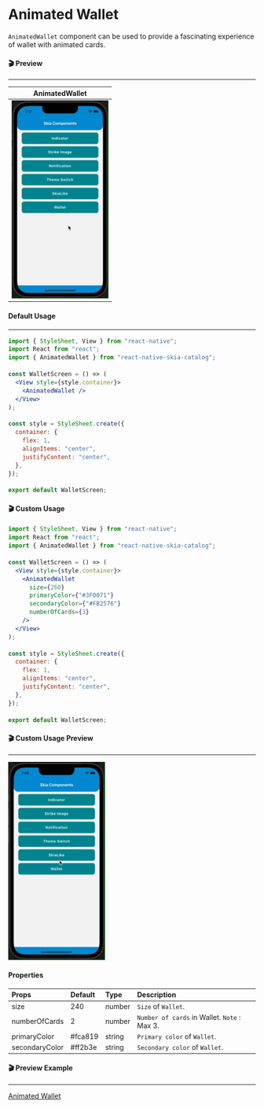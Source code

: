 # Animated Wallet

`AnimatedWallet` component can be used to provide a fascinating experience of wallet with animated cards.

#### 🎬 Preview

---

|                AnimatedWallet                 |
| :-------------------------------------------: |
| ![alt tag](/assets/DefaultAnimatedWallet.gif) |

#### Default Usage

---

```jsx
import { StyleSheet, View } from "react-native";
import React from "react";
import { AnimatedWallet } from "react-native-skia-catalog";

const WalletScreen = () => (
  <View style={style.container}>
    <AnimatedWallet />
  </View>
);

const style = StyleSheet.create({
  container: {
    flex: 1,
    alignItems: "center",
    justifyContent: "center",
  },
});

export default WalletScreen;
```

#### 🎬 Custom Usage

```jsx
import { StyleSheet, View } from "react-native";
import React from "react";
import { AnimatedWallet } from "react-native-skia-catalog";

const WalletScreen = () => (
  <View style={style.container}>
    <AnimatedWallet
      size={260}
      primaryColor={"#3F0071"}
      secondaryColor={"#FB2576"}
      numberOfCards={3}
    />
  </View>
);

const style = StyleSheet.create({
  container: {
    flex: 1,
    alignItems: "center",
    justifyContent: "center",
  },
});

export default WalletScreen;
```

#### 🎬 Custom Usage Preview

---

![alt tag](/assets/CustomAnimatedWallet.gif)

#### Properties

| Props          | Default | Type   | Description                                  |
| :------------- | :------ | :----- | :------------------------------------------- |
| size           | 240     | number | `Size` of `Wallet`.                          |
| numberOfCards  | 2       | number | `Number of cards` in Wallet. `Note` : Max 3. |
| primaryColor   | #fca819 | string | `Primary color` of `Wallet`.                 |
| secondaryColor | #ff2b3e | string | `Secondary color` of `Wallet`.               |

#### 🎬 Preview Example

---

[Animated Wallet](/example/src/modules/Wallet/WalletScreen.tsx)
